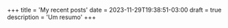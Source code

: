 +++
title = 'My recent posts'
date = 2023-11-29T19:38:51-03:00
draft = true
description = 'Um resumo'
+++
